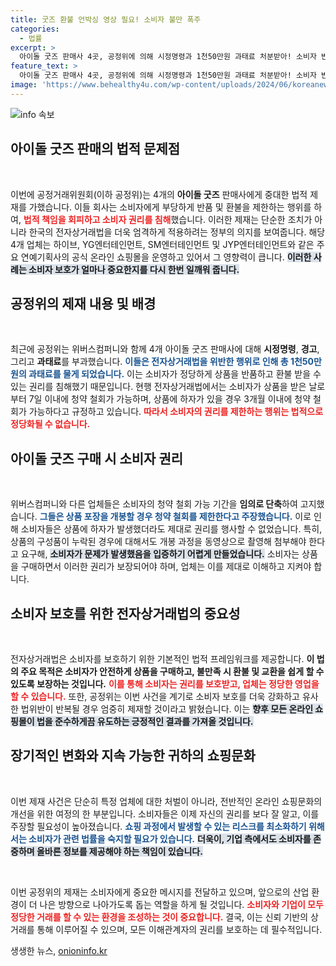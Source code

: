```yaml
---
title: 굿즈 환불 언박싱 영상 필요! 소비자 불만 폭주
categories:
  - 법률
excerpt: >
  아이돌 굿즈 판매사 4곳, 공정위에 의해 시정명령과 1천50만원 과태료 처분받아! 소비자 반품·환불 제한, 입증 책임 전가 등 전자상거래법 위반으로 강력 제재를 받았다. 소비자 보호에 나선 공정위의 행보가 주목받고 있다!
feature_text: >
  아이돌 굿즈 판매사 4곳, 공정위에 의해 시정명령과 1천50만원 과태료 처분받아! 소비자 반품·환불 제한, 입증 책임 전가 등 전자상거래법 위반으로 강력 제재를 받았다. 소비자 보호에 나선 공정위의 행보가 주목받고 있다!
image: 'https://www.behealthy4u.com/wp-content/uploads/2024/06/koreanews.jpg'
---
```


<p><img src="https://www.behealthy4u.com/wp-content/uploads/2024/06/koreanews.jpg" alt="info 속보" /></p>

<h2 data-ke-size="size26">아이돌 굿즈 판매의 법적 문제점</h2>

<p data-ke-size="size16">&nbsp;</p> 

<p>이번에 공정거래위원회(이하 공정위)는 4개의 <b>아이돌 굿즈</b> 판매사에게 중대한 법적 제재를 가했습니다. 이들 회사는 소비자에게 부당하게 반품 및 환불을 제한하는 행위를 하여, <b><span style="color: #ee2323;">법적 책임을 회피하고 소비자 권리를 침해</span></b>했습니다. 이러한 제재는 단순한 조치가 아니라 한국의 전자상거래법을 더욱 엄격하게 적용하려는 정부의 의지를 보여줍니다. 해당 4개 업체는 하이브, YG엔터테인먼트, SM엔터테인먼트 및 JYP엔터테인먼트와 같은 주요 연예기획사의 공식 온라인 쇼핑몰을 운영하고 있어서 그 영향력이 큽니다. <b><span style="background-color: #21538527;">이러한 사례는 소비자 보호가 얼마나 중요한지를 다시 한번 일깨워 줍니다.</span></b></p>

<h2 data-ke-size="size26">공정위의 제재 내용 및 배경</h2>

<p data-ke-size="size16">&nbsp;</p> 

<p>최근에 공정위는 위버스컴퍼니와 함께 4개 아이돌 굿즈 판매사에 대해 <b>시정명령</b>, <b>경고</b>, 그리고 <b>과태료</b>를 부과했습니다. <b><span style="color: #1a5490;">이들은 전자상거래법을 위반한 행위로 인해 총 1천50만원의 과태료를 물게 되었습니다.</span></b> 이는 소비자가 정당하게 상품을 반품하고 환불 받을 수 있는 권리를 침해했기 때문입니다. 현행 전자상거래법에서는 소비자가 상품을 받은 날로부터 7일 이내에 청약 철회가 가능하며, 상품에 하자가 있을 경우 3개월 이내에 청약 철회가 가능하다고 규정하고 있습니다. <b><span style="color: #ee2323;">따라서 소비자의 권리를 제한하는 행위는 법적으로 정당화될 수 없습니다.</span></b> </p>

<h2 data-ke-size="size26">아이돌 굿즈 구매 시 소비자 권리</h2>

<p data-ke-size="size16">&nbsp;</p> 

<p>위버스컴퍼니와 다른 업체들은 소비자의 청약 철회 가능 기간을 <b>임의로 단축</b>하여 고지했습니다. <b><span style="color: #1a5490;">그들은 상품 포장을 개봉할 경우 청약 철회를 제한한다고 주장했습니다.</span></b> 이로 인해 소비자들은 상품에 하자가 발생했더라도 제대로 권리를 행사할 수 없었습니다. 특히, 상품의 구성품이 누락된 경우에 대해서도 개봉 과정을 동영상으로 촬영해 첨부해야 한다고 요구해, <b><span style="background-color: #21538527;">소비자가 문제가 발생했음을 입증하기 어렵게 만들었습니다.</span></b> 소비자는 상품을 구매하면서 이러한 권리가 보장되어야 하며, 업체는 이를 제대로 이해하고 지켜야 합니다.</p>

<h2 data-ke-size="size26">소비자 보호를 위한 전자상거래법의 중요성</h2>

<p data-ke-size="size16">&nbsp;</p> 

<p>전자상거래법은 소비자를 보호하기 위한 기본적인 법적 프레임워크를 제공합니다. <b>이 법의 주요 목적은 소비자가 안전하게 상품을 구매하고, 불만족 시 환불 및 교환을 쉽게 할 수 있도록 보장하는 것입니다.</b> <b><span style="color: #ee2323;">이를 통해 소비자는 권리를 보호받고, 업체는 정당한 영업을 할 수 있습니다.</span></b> 또한, 공정위는 이번 사건을 계기로 소비자 보호를 더욱 강화하고 유사한 법위반이 반복될 경우 엄중히 제재할 것이라고 밝혔습니다. 이는 <b><span style="background-color: #21538527;">향후 모든 온라인 쇼핑몰이 법을 준수하게끔 유도하는 긍정적인 결과를 가져올 것입니다.</span></b></p>

<h2 data-ke-size="size26">장기적인 변화와 지속 가능한 귀하의 쇼핑문화</h2>

<p data-ke-size="size16">&nbsp;</p> 

<p>이번 제재 사건은 단순히 특정 업체에 대한 처벌이 아니라, 전반적인 온라인 쇼핑문화의 개선을 위한 여정의 한 부분입니다. 소비자들은 이제 자신의 권리를 보다 잘 알고, 이를 주장할 필요성이 높아졌습니다. <b><span style="color: #1a5490;">쇼핑 과정에서 발생할 수 있는 리스크를 최소화하기 위해서는 소비자가 관련 법률을 숙지할 필요가 있습니다.</span></b> <b><span style="background-color: #21538527;">더욱이, 기업 측에서도 소비자를 존중하며 올바른 정보를 제공해야 하는 책임이 있습니다.</span></b></p>

<p data-ke-size="size16">&nbsp;</p> 

<p>이번 공정위의 제재는 소비자에게 중요한 메시지를 전달하고 있으며, 앞으로의 산업 환경이 더 나은 방향으로 나아가도록 돕는 역할을 하게 될 것입니다. <b><span style="color: #ee2323;">소비자와 기업이 모두 정당한 거래를 할 수 있는 환경을 조성하는 것이 중요합니다.</span></b> 결국, 이는 신뢰 기반의 상거래를 통해 이루어질 수 있으며, 모든 이해관계자의 권리를 보호하는 데 필수적입니다.</p>
생생한 뉴스, <a href="https://onioninfo.kr" rel="dofollow">onioninfo.kr</a>


